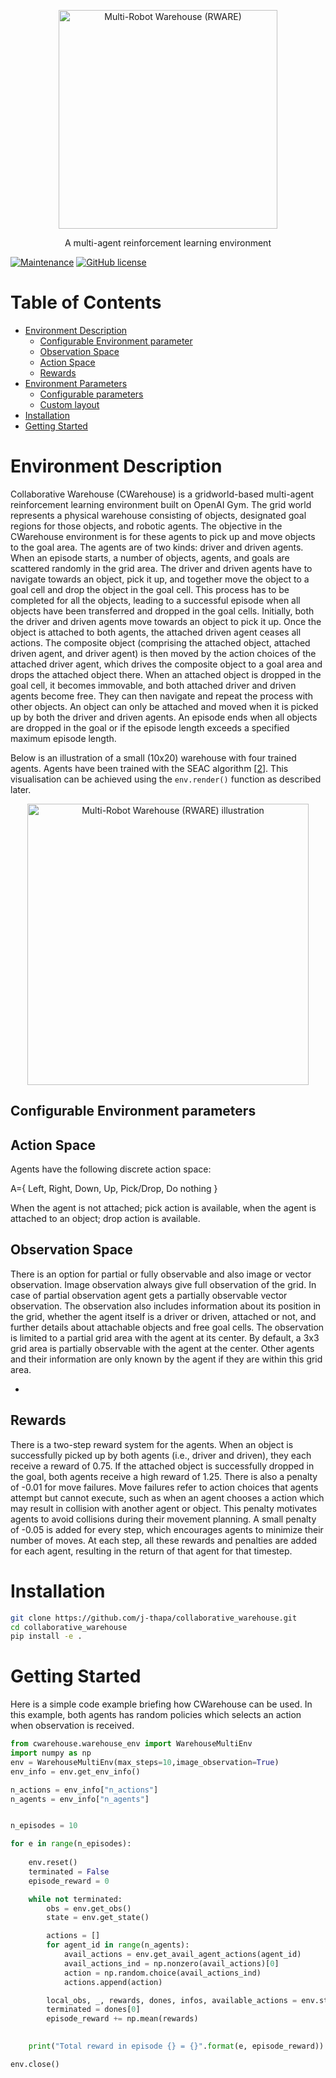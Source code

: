 <p align="center">
 <img width="350px" src="docs/img/rware.png" align="center" alt="Multi-Robot Warehouse (RWARE)" />
 <p align="center">A multi-agent reinforcement learning environment</p>
</p>

[![Maintenance](https://img.shields.io/badge/Maintained%3F-yes-green.svg)](https://GitHub.com/Naereen/StrapDown.js/graphs/commit-activity)
[![GitHub license](https://img.shields.io/github/license/Naereen/StrapDown.js.svg)](https://github.com/Naereen/StrapDown.js/blob/master/LICENSE)



<h1>Table of Contents</h1>

- [Environment Description](#environment-description)
  - [Configurable Environment parameter](#parameters-like)
  - [Observation Space](#observation-like)
  - [Action Space](#action-space)
  - [Rewards](#rewards)
- [Environment Parameters](#environment-parameters)
  - [Configurable parameters](#parameters)
  - [Custom layout](#custom-layout)
- [Installation](#installation)
- [Getting Started](#getting-started)



# Environment Description

Collaborative Warehouse (CWarehouse) is a gridworld-based multi-agent reinforcement learning environment
built on OpenAI Gym. The grid world represents a physical warehouse
consisting of objects, designated goal regions for those objects, and robotic agents. The
objective in the CWarehouse environment is for these agents to pick up and move objects
to the goal area. The agents are of two kinds: driver and driven agents. When an episode
starts, a number of objects, agents, and goals are scattered randomly in the grid area.
The driver and driven agents have to navigate towards an object, pick it up, and together
move the object to a goal cell and drop the object in the goal cell. This process has to be
completed for all the objects, leading to a successful episode when all objects have been
transferred and dropped in the goal cells.
Initially, both the driver and driven agents move towards an object to pick it up. Once
the object is attached to both agents, the attached driven agent ceases all actions. The
composite object (comprising the attached object, attached driven agent, and driver
agent) is then moved by the action choices of the attached driver agent, which drives the
composite object to a goal area and drops the attached object there. When an attached
object is dropped in the goal cell, it becomes immovable, and both attached driver and
driven agents become free. They can then navigate and repeat the process with other
objects. An object can only be attached and moved when it is picked up by both the
driver and driven agents. An episode ends when all objects are dropped in the goal or
if the episode length exceeds a specified maximum episode length.


Below is an illustration of a small (10x20) warehouse with four trained agents. Agents have been trained with the SEAC algorithm [[2](#please-cite)]. This visualisation can be achieved using the `env.render()` function as described later.

<p align="center">
 <img width="450px" src="docs/img/rware.gif" align="center" alt="Multi-Robot Warehouse (RWARE) illustration" />
</p>


## Configurable Environment parameters


## Action Space
Agents have the following discrete action space:

A={ Left, Right, Down, Up, Pick/Drop, Do nothing }

When the agent is not attached; pick action is available, when the agent is attached to an object; drop action is available.

## Observation Space
There is an option for partial or fully observable and also image or vector observation. Image observation always give full observation of the grid.
In case of partial observation agent gets a partially observable vector observation. The observation also includes information about its position in the grid, whether the agent itself is a driver or driven, attached or not, and further details about attachable objects and free goal cells. The observation is limited to a partial grid area with the agent at its center. By default, a 3x3 grid area is partially observable with the agent at the center. Other agents and their information are only known by the agent if they are within this grid area.


- 
## Rewards
There is a two-step reward system for the agents. When an object is successfully picked up by both
agents (i.e., driver and driven), they each receive a reward of 0.75. If the attached object
is successfully dropped in the goal, both agents receive a high reward of 1.25. There is
also a penalty of -0.01 for move failures. Move failures refer to action choices that agents
attempt but cannot execute, such as when an agent chooses a action which may result in
collision with another agent or object. This penalty motivates agents to avoid collisions
during their movement planning. A small penalty of -0.05 is added for every step, which
encourages agents to minimize their number of moves. At each step, all these rewards and
penalties are added for each agent, resulting in the return of that agent for that timestep.


# Installation

```sh
git clone https://github.com/j-thapa/collaborative_warehouse.git
cd collaborative_warehouse
pip install -e .
```

# Getting Started

Here is a simple code example briefing how CWarehouse can be used. In this example, both agents has random policies which selects an action when observation is received.

```python
from cwarehouse.warehouse_env import WarehouseMultiEnv
import numpy as np
env = WarehouseMultiEnv(max_steps=10,image_observation=True)
env_info = env.get_env_info()

n_actions = env_info["n_actions"]
n_agents = env_info["n_agents"]


n_episodes = 10

for e in range(n_episodes):
 
    env.reset()
    terminated = False
    episode_reward = 0

    while not terminated:
        obs = env.get_obs()
        state = env.get_state()

        actions = []
        for agent_id in range(n_agents):
            avail_actions = env.get_avail_agent_actions(agent_id)
            avail_actions_ind = np.nonzero(avail_actions)[0]
            action = np.random.choice(avail_actions_ind)
            actions.append(action)

        local_obs, _, rewards, dones, infos, available_actions = env.step(actions)
        terminated = dones[0]
        episode_reward += np.mean(rewards)
     

    print("Total reward in episode {} = {}".format(e, episode_reward))

env.close()


```




